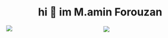 <h1 align="center"> hi 👋 im M.amin Forouzan</h1>

   
<div align="center">

<a href="">
  <img align="left" src="https://github-readme-stats-sigma-five.vercel.app/api/top-langs?username=aminm08&show_icons=true&theme=dark&locale=en&layout=compact" />
</a>
   &nbsp;
   &nbsp;
<a href="">

  <img align="center" src="https://github-readme-stats-sigma-five.vercel.app/api?username=aminm08&show_icons=true&theme=dark&locale=en&include_all_commits=true" />
</a>
</div>




